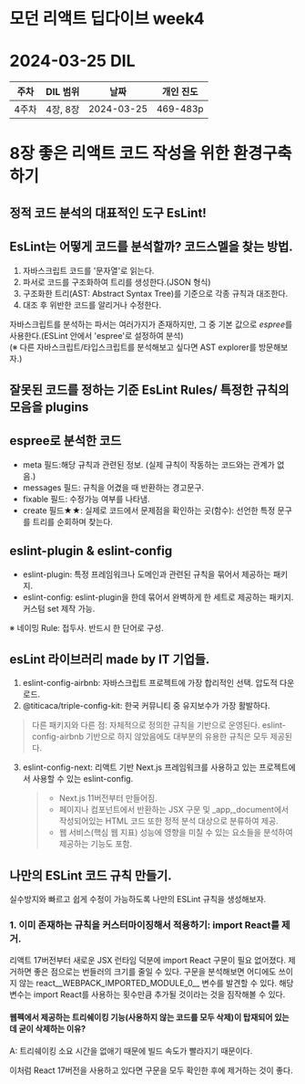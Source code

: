 # 모던 리액트 딥다이브 week4
# 2024-03-25 DIL

|주차|DIL 범위|날짜|개인 진도|
|------|---|---|---|
| 4주차 |4장, 8장|2024-03-25|469-483p|


# 8장 좋은 리액트 코드 작성을 위한 환경구축하기

## 정적 코드 분석의 대표적인 도구 EsLint!

## EsLint는 어떻게 코드를 분석할까? 코드스멜을 찾는 방법.

1. 자바스크립트 코드를 '문자열'로 읽는다.
2. 파서로 코드를 구조화하여 트리를 생성한다.(JSON 형식)
3. 구조화한 트리(AST: Abstract Syntax Tree)를 기준으로 각종 규칙과 대조한다.
4. 대조 후 위반한 코드를 알리거나 수정한다.

자바스크립트를 분석하는 파서는 여러가지가 존재하지만, 
그 중 기본 값으로 *espree*를 사용한다.(ESLint 안에서 'espree'로 설정하여 분석) <br>
(※ 다른 자바스크립트/타입스크립트를 분석해보고 싶다면 AST explorer를 방문해보자.)


## 잘못된 코드를 정하는 기준 EsLint Rules/ 특정한 규칙의 모음을 plugins

## espree로 분석한 코드

- meta 필드:해당 규칙과 관련된 정보. (실제 규칙이 작동하는 코드와는 관계가 없음.)
- messages 필드: 규칙을 어겼을 때 반환하는 경고문구. 
- fixable 필드: 수정가능 여부를 나타냄.
- create 필드★★: 실제로 코드에서 문제점을 확인하는 곳(함수): 선언한 특정 문구를 트리를 순회하며 찾는다.

## eslint-plugin & eslint-config
- eslint-plugin: 특정 프레임워크나 도메인과 관련된 규칙을 묶어서 제공하는 패키지.
- eslint-config: eslint-plugin을 한데 묶어서 완벽하게 한 세트로 제공하는 패키지. 커스텀 set 제작 가능.

※ 네이밍 Rule: 접두사. 반드시 한 단어로 구성.

## esLint 라이브러리 made by IT 기업들.

1. eslint-config-airbnb: 자바스크립트 프로젝트에 가장 합리적인 선택. 압도적 다운로드.
2. @titicaca/triple-config-kit: 한국 커뮤니티 중 유지보수가 가장 활발하다.
  > 다른 패키지와 다른 점: 자체적으로 정의한 규칙을 기반으로 운영된다.
  > eslint-config-airbnb 기반으로 하지 않았음에도 대부분의 유용한 규칙은 모두 제공된다.

3. eslint-config-next: 리액트 기반 Next.js 프레임워크를 사용하고 있는 프로젝트에서 사용할 수 있는 eslint-config.
   > - Next.js 11버전부터 만들어짐.
   > - 페이지나 컴포넌트에서 반환하는 JSX 구문 및 _app,_document에서 작성되어있는 HTML 코드 또한 정적 분석 대상으로 분류하여 제공.
   > - 웹 서비스(핵심 웹 지표) 성능에 영향을 미칠 수 있는 요소들을 분석하여 제공하는 기능도 포함.

## 나만의 ESLint 코드 규칙 만들기.

실수방지와 빠르고 쉽게 수정이 가능하도록 나만의 ESLint 규칙을 생성해보자.

### 1. 이미 존재하는 규칙을 커스터마이징해서 적용하기: import React를 제거.

리액트 17버전부터 새로운 JSX 런타임 덕분에 import React 구문이 필요 없어졌다.
제거하면 좋은 점으로는 번들러의 크기를 줄일 수 있다.
구문을 분석해보면 어디에도 쓰이지 않는 react__WEBPACK_IMPORTED_MODULE_0__ 변수를 발견할 수 있다.
해당 변수는 import React를 사용하는 횟수만큼 추가될 것이라는 것을 짐작해볼 수 있다.

#### 웹펙에서 제공하는 트리쉐이킹 기능(사용하지 않는 코드를 모두 삭제)이 탑재되어 있는데 굳이 삭제하는 이유? 
A: 트리쉐이킹 소요 시간을 없애기 때문에 빌드 속도가 빨라지기 때문이다.

이처럼 React 17버전을 사용하고 있다면 구문을 모두 확인한 후에 제거하는 것이 좋다.

